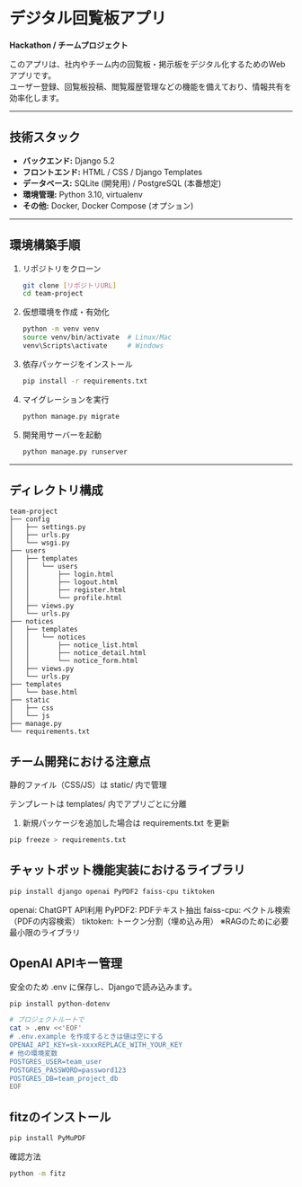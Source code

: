 # デジタル回覧板アプリ
**Hackathon / チームプロジェクト**  

このアプリは、社内やチーム内の回覧板・掲示板をデジタル化するためのWebアプリです。  
ユーザー登録、回覧板投稿、閲覧履歴管理などの機能を備えており、情報共有を効率化します。

---

## 技術スタック

- **バックエンド:** Django 5.2
- **フロントエンド:** HTML / CSS / Django Templates
- **データベース:** SQLite (開発用) / PostgreSQL (本番想定)
- **環境管理:** Python 3.10, virtualenv
- **その他:** Docker, Docker Compose (オプション)

---

## 環境構築手順

1. リポジトリをクローン
   ```bash
   git clone [リポジトリURL]
   cd team-project

2. 仮想環境を作成・有効化
   ```bash
   python -m venv venv
   source venv/bin/activate  # Linux/Mac
   venv\Scripts\activate     # Windows

3. 依存パッケージをインストール
   ```bash
   pip install -r requirements.txt

4. マイグレーションを実行
   ```bash
   python manage.py migrate

5. 開発用サーバーを起動
   ```bash
   python manage.py runserver

---

## ディレクトリ構成
```text
team-project
├── config
│   ├── settings.py
│   ├── urls.py
│   └── wsgi.py
├── users
│   ├── templates
│   │   └── users
│   │       ├── login.html
│   │       ├── logout.html
│   │       ├── register.html
│   │       └── profile.html
│   ├── views.py
│   └── urls.py
├── notices
│   ├── templates
│   │   └── notices
│   │       ├── notice_list.html
│   │       ├── notice_detail.html
│   │       └── notice_form.html
│   ├── views.py
│   └── urls.py
├── templates
│   └── base.html
├── static
│   ├── css
│   └── js
├── manage.py
└── requirements.txt

```

## チーム開発における注意点
静的ファイル（CSS/JS）は static/ 内で管理

テンプレートは templates/ 内でアプリごとに分離

1. 新規パッケージを追加した場合は requirements.txt を更新
```bash
pip freeze > requirements.txt

```


## チャットボット機能実装におけるライブラリ
```bash
pip install django openai PyPDF2 faiss-cpu tiktoken

```

openai: ChatGPT API利用
PyPDF2: PDFテキスト抽出
faiss-cpu: ベクトル検索（PDFの内容検索）
tiktoken: トークン分割（埋め込み用）
※RAGのために必要最小限のライブラリ


## OpenAI APIキー管理
安全のため .env に保存し、Djangoで読み込みます。
```bash
pip install python-dotenv

```

```bash
# プロジェクトルートで
cat > .env <<'EOF'
# .env.example を作成するときは値は空にする
OPENAI_API_KEY=sk-xxxxREPLACE_WITH_YOUR_KEY
# 他の環境変数
POSTGRES_USER=team_user
POSTGRES_PASSWORD=password123
POSTGRES_DB=team_project_db
EOF

```

## fitzのインストール
```bash
pip install PyMuPDF

```
確認方法
```bash
python -m fitz
```
